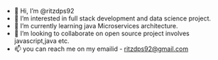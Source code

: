 - 👋 Hi, I’m @ritzdps92
- 👀 I’m interested in full stack development and data science project.
- 🌱 I’m currently learning java Microservices architecture.
- 💞️ I’m looking to collaborate on open source project involves javascript,java etc.
- 📫 you can reach me on my emailid - ritzdps92@gmail.com

<!---
ritzdps92/ritzdps92 is a ✨ special ✨ repository because its `README.md` (this file) appears on your GitHub profile.
You can click the Preview link to take a look at your changes.
--->
